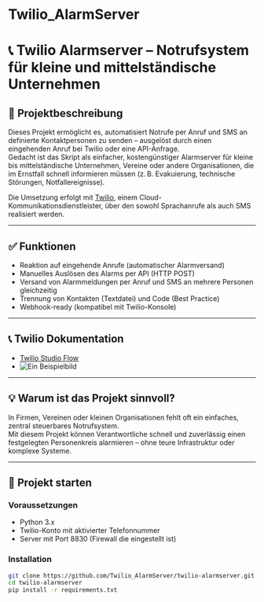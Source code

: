 # Twilio_AlarmServer

# 📞 Twilio Alarmserver – Notrufsystem für kleine und mittelständische Unternehmen

## 🔔 Projektbeschreibung

Dieses Projekt ermöglicht es, automatisiert Notrufe per Anruf und SMS an definierte Kontaktpersonen zu senden – ausgelöst durch einen eingehenden Anruf bei Twilio oder eine API-Anfrage.  
Gedacht ist das Skript als einfacher, kostengünstiger Alarmserver für kleine bis mittelständische Unternehmen, Vereine oder andere Organisationen, die im Ernstfall schnell informieren müssen (z. B. Evakuierung, technische Störungen, Notfallereignisse).

Die Umsetzung erfolgt mit [Twilio](https://www.twilio.com/), einem Cloud-Kommunikationsdienstleister, über den sowohl Sprachanrufe als auch SMS realisiert werden.

---

## ✅ Funktionen

- Reaktion auf eingehende Anrufe (automatischer Alarmversand)
- Manuelles Auslösen des Alarms per API (HTTP POST)
- Versand von Alarmmeldungen per Anruf und SMS an mehrere Personen gleichzeitig
- Trennung von Kontakten (Textdatei) und Code (Best Practice)
- Webhook-ready (kompatibel mit Twilio-Konsole)

---

## 📞 Twilio Dokumentation

- [Twilio Studio Flow](https://www.twilio.com/docs/studio/)
- ![Ein Beispielbild](images/my_image.png)

---

## 💡 Warum ist das Projekt sinnvoll?

In Firmen, Vereinen oder kleinen Organisationen fehlt oft ein einfaches, zentral steuerbares Notrufsystem.  
Mit diesem Projekt können Verantwortliche schnell und zuverlässig einen festgelegten Personenkreis alarmieren – ohne teure Infrastruktur oder komplexe Systeme.

---

## 🚀 Projekt starten

### Voraussetzungen

- Python 3.x
- Twilio-Konto mit aktivierter Telefonnummer
- Server mit Port 8830 (Firewall die eingestellt ist)

### Installation

```bash
git clone https://github.com/Twilio_AlarmServer/twilio-alarmserver.git
cd twilio-alarmserver
pip install -r requirements.txt
